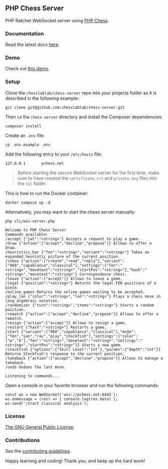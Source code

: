 ## PHP Chess Server

PHP Ratchet WebSocket server using [PHP Chess](https://github.com/chesslablab/php-chess).

### Documentation

Read the latest docs [here](https://php-chess-server.readthedocs.io/en/latest/).

### Demo

Check out [this demo](https://www.chesslablab.com).

### Setup

Clone the `chesslablab/chess-server` repo into your projects folder as it is described in the following example:

```
git clone git@github.com:chesslablab/chess-server.git
```

Then `cd` the `chess-server` directory and install the Composer dependencies:
```
composer install
```

Create an `.env` file:
```
cp .env.example .env
```

Add the following entry to your `/etc/hosts` file:

```
127.0.0.1       pchess.net
```

> Before starting the secure WebSocket server for the first time, make sure to have created the `certificate.crt` and `private.key` files into the `ssl` folder.

This is how to run the Docker container:

```
docker compose up -d
```

Alternatively, you may want to start the chess server manually:

```
php cli/wss-server.php
```
```
Welcome to PHP Chess Server
Commands available:
/accept {"jwt":"<string>"} Accepts a request to play a game.
/draw {"action":["accept","decline","propose"]} Allows to offer a draw.
/heuristics_bar {"fen":"<string>","variant":"<string>"} Takes an expanded heuristic picture of the current position.
/inbox {"action":["create","read","reply"],"variant":["960","capablanca","classical"],"settings":{"fen":"<string>","movetext":"<string>","startPos":"<string>"},"hash":"<string>","movetext":"<string>"} Correspondence chess.
/leave {"action":["accept"]} Allows to leave a game.
/legal {"position":"<string>"} Returns the legal FEN positions of a piece.
/online_games Returns the online games waiting to be accepted.
/play_lan {"color":"<string>","lan":"<string>"} Plays a chess move in long algebraic notation.
/randomizer {"turn":"<string>","items":"<string>"} Starts a random position.
/rematch {"action":["accept","decline","propose"]} Allows to offer a rematch.
/resign {"action":["accept"]} Allows to resign a game.
/restart {"hash":"<string>"} Restarts a game.
/start {"variant":["960","capablanca","classical"],"mode":["fen","san","rav","play","stockfish"],"settings":{"color":["w","b"],"fen":"<string>","movetext":"<string>","settings":"<string>","startPos":"<string>"}} Starts a new game.
/stockfish {"options":{"Skill Level":"int"},"params":{"depth":"int"}} Returns Stockfish's response to the current position.
/takeback {"action":["accept","decline","propose"]} Allows to manage a takeback.
/undo Undoes the last move.

Listening to commands...
```

Open a console in your favorite browser and run the following commands:

```
const ws = new WebSocket('wss://pchess.net:8443');
ws.onmessage = (res) => { console.log(res.data) };
ws.send('/start classical analysis');
```

### License

[The GNU General Public License](https://github.com/chesslablab/chess-server/blob/master/LICENSE).

### Contributions

See the [contributing guidelines](https://github.com/chesslablab/chess-server/blob/master/CONTRIBUTING.md).

Happy learning and coding! Thank you, and keep up the hard work!
